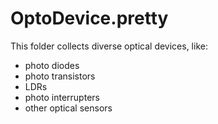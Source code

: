 # OptoDevice.pretty

This folder collects diverse optical devices, like:
- photo diodes
- photo transistors
- LDRs
- photo interrupters
- other optical sensors